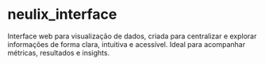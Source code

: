 # neulix_interface
Interface web para visualização de dados, criada para centralizar e explorar informações de forma clara, intuitiva e acessível. Ideal para acompanhar métricas, resultados e insights.
